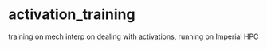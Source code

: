 # activation_training

training on mech interp on dealing with activations, running on Imperial HPC

